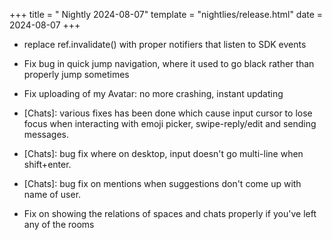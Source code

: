 +++
title = " Nightly 2024-08-07"
template = "nightlies/release.html"
date = 2024-08-07
+++


- replace ref.invalidate() with proper notifiers that listen to SDK events

- Fix bug in quick jump navigation, where it used to go black rather than properly jump sometimes

- Fix uploading of my Avatar: no more crashing, instant updating

- [Chats]: various fixes has been done which cause input cursor to lose focus when interacting with emoji picker, swipe-reply/edit and sending messages.
- [Chats]: bug fix where on desktop, input doesn't go multi-line when shift+enter.
- [Chats]: bug fix on mentions when suggestions don't come up with name of user.

- Fix on showing the relations of spaces and chats properly if you've left any of the rooms

